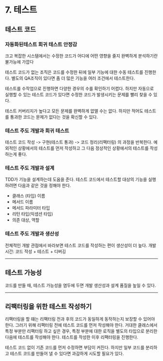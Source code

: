 # 7. 테스트

## 테스트 코드

### 자동화된테스트 회귀 테스트 안정감

크고 복잡한 시스템에서는 수정한 코드가 어디에 어떤 영향을 줄지 완벽하게 분석하기란 불가능에 가깝다

테스트 코드가 없는 조직은 코드를 수정한 뒤에 일부 기능에 대한 수동 테스트를 진행한다.
별도의 QA조직이 있다면 좀 더 많은 기능을 여러 조건에서 테스트한다.

테스트를 수작업으로 진행하면 다양한 경우의 수를 확인하기 어렵다. 
하지만 자동으로 실행할 수 있는 테스트 코드가 있다면 수정한 코드가 발생시키는 문제를 빨리 찾을 수 있다.

테스트 커버리지가 높다고 모든 문제를 완벽하게 없앨 수는 없다. 하지만 적어도 테스트를 통과한 코드는 문제가 없다는 것을 확신할 수 있다.


### 테스트 주도 개발과 회귀 테스트

 테스트 코드 작성 -> 구현(테스트 통과) -> 코드 정리(리팩터링)
 의 과정을 반복한다.
 예외적인 상황에서의 테스트를 먼저 작성하고 그 다음 정상적인 상황에서의 테스트를 작성하는게 좋다.

### 테스트 주도 개발과 설계

 TDD가 기능을 설계하는데 도움을 준다.
 테스트 코드에서 테스트할 대상의 기능을 실행하려면 다음과 같은 것을 정해야 한다.
 - 클래스 (타입) 이름
 - 메서드 이름
 - 메서드 파라미터 타입
 - 리턴 타입(익셉션 타입)
 - 의존 대상, 역할

### 테스트 주도 개발과 생산성

 전체적인 개발 관점에서 바라보면 테스트 코드를 작성하는 편이 생산성이 더 높다.
 개발 시간: 코드 작성 + 테스트 + 디버깅

----
## 테스트 가능성

 코드를 만들 때, 테스트 가능성을 염두에 두면 개발 생산성과 설계 품질을 높일 수 있다.

---
## 리팩터링을 위한 테스트 작성하기

리팩터링을 할 떄는 리팩터링 전과 후의 코드가 동일하게 동작하는지 보장할 수 있어야 한다.
그러기 위해 리팩터링 전에 테스트 코드를 먼저 작성해야 한다. 거대한 클래스에서 특정 부분만 리팩터링 하고 싶은 경우,
특정 부분에 대한 로직을 별도의 타입으로 분리한 다음에 테스트를 작성해야 한다. 테스트를 작성한 이후 리팩터링을 진행한다.

테스트 코드 없이 기존 코드를 먼저 수정하면 부담이 커진다. 하지만 일부 코드를 분리하고 테스트 코드를 만들어 낼 수 있다면 과감하게 시도할 필요가 있다.



